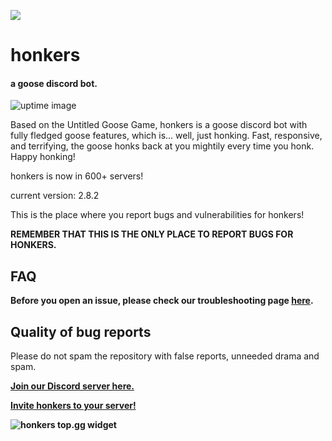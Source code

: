 <img src="https://cdn.discordapp.com/attachments/747300416567378031/747300550693093386/gooseink.png"></img>

<h1>honkers</h1> 
<h4><italics>a goose discord bot.</itaclics> </h4><img src="https://botlist.space/bot/693035835452424193/badge?property=uptime.3" alt="uptime image"></img>
<p>
    Based on the Untitled Goose Game, honkers is a goose discord bot with fully fledged goose features, which is... well, just honking. Fast, responsive, and terrifying, the goose honks back at you mightily every time you honk. Happy honking!

honkers is now in 600+ servers!

current version: 2.8.2
</p>
</div>
<div>
  <p>This is the place where you report bugs and vulnerabilities for honkers! </p>
  <b>REMEMBER THAT THIS IS THE ONLY PLACE TO REPORT BUGS FOR HONKERS.</b>
  
  <h2>FAQ</h2>
  <p>
  <b>Before you open an issue, please check our troubleshooting page <a href="https://bit.ly/honkfaq">here</a>.</b>
  </p>
  
  <h2>Quality of bug reports</h2>
  <p>
  Please do not spam the repository with false reports, unneeded drama and spam.
  </p>
  <p>
  <b> <a href="https://discord.gg/GxfQh7H">Join our Discord server here.</a></b>
  </p>
  <p>
  <b> <a href="http://honkers.ml">Invite honkers to your server!</a>
  </p>
     <p>
  <img src="https://top.gg/api/widget/693035835452424193.svg" alt="honkers top.gg widget"></img>
  </p>
</div>
